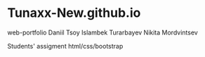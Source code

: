 # Tunaxx-New.github.io
web-portfolio
Daniil Tsoy
Islambek Turarbayev
Nikita Mordvintsev

Students' assigment html/css/bootstrap
